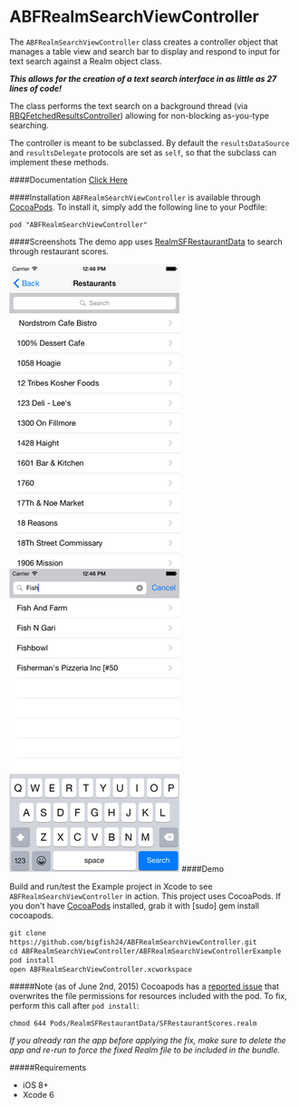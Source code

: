 # ABFRealmSearchViewController

The `ABFRealmSearchViewController` class creates a controller object that manages a table view and search bar to display and respond to input for text search against a Realm object class. 

_**This allows for the creation of a text search interface in as little as 27 lines of code!**_

The class performs the text search on a background thread (via [RBQFetchedResultsController](https://github.com/Roobiq/RBQFetchedResultsController)) allowing for non-blocking as-you-type searching.

The controller is meant to be subclassed. By default the `resultsDataSource` and `resultsDelegate` protocols are set as `self`, so that the subclass can implement these methods.

####Documentation
[Click Here](https://raw.githubusercontent.com/bigfish24/ABFRealmSearchViewController/master/Documentation/html/index.html)

####Installation
`ABFRealmSearchViewController` is available through [CocoaPods](http://cocoapods.org). To install
it, simply add the following line to your Podfile:
```
pod "ABFRealmSearchViewController"
```
####Screenshots
The demo app uses [RealmSFRestaurantData](https://github.com/bigfish24/RealmSFRestaurantData) to search through restaurant scores.

![SF Restaurant Search View](/screenshots/restaurantSearch0.png?raw=true "SF Restaurant Search View")
![SF Restaurant Search With Text View](/screenshots/restaurantSearch1.png?raw=true "SF Restaurant Search With Text View")
####Demo

Build and run/test the Example project in Xcode to see `ABFRealmSearchViewController` in action. This project uses CocoaPods. If you don't have [CocoaPods](http://cocoapods.org/) installed, grab it with [sudo] gem install cocoapods.

```
git clone https://github.com/bigfish24/ABFRealmSearchViewController.git
cd ABFRealmSearchViewController/ABFRealmSearchViewControllerExample
pod install
open ABFRealmSearchViewController.xcworkspace
```
#####Note (as of June 2nd, 2015)
Cocoapods has a [reported issue](https://github.com/CocoaPods/CocoaPods/issues/3557) that overwrites the file permissions for resources included with the pod. To fix, perform this call after `pod install`:
```
chmod 644 Pods/RealmSFRestaurantData/SFRestaurantScores.realm
```
_If you already ran the app before applying the fix, make sure to delete the app and re-run to force the fixed Realm file to be included in the bundle._

#####Requirements

* iOS 8+
* Xcode 6

